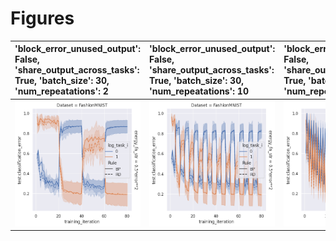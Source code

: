 
# Figures

| 'block_error_unused_output': False, 'share_output_across_tasks': True, 'batch_size': 30, 'num_repeatations': 2   | 'block_error_unused_output': False, 'share_output_across_tasks': True, 'batch_size': 30, 'num_repeatations': 10   | 'block_error_unused_output': False, 'share_output_across_tasks': True, 'batch_size': 30, 'num_repeatations': 40   | 'block_error_unused_output': False, 'share_output_across_tasks': True, 'batch_size': 120, 'num_repeatations': 2   | 'block_error_unused_output': False, 'share_output_across_tasks': True, 'batch_size': 120, 'num_repeatations': 10   | 'block_error_unused_output': False, 'share_output_across_tasks': True, 'batch_size': 120, 'num_repeatations': 40   | 'block_error_unused_output': False, 'share_output_across_tasks': True, 'batch_size': 500, 'num_repeatations': 2   | 'block_error_unused_output': False, 'share_output_across_tasks': True, 'batch_size': 500, 'num_repeatations': 10   | 'block_error_unused_output': False, 'share_output_across_tasks': True, 'batch_size': 500, 'num_repeatations': 40   |
|:-----------------------------------------------------------------------------------------------------------------|:------------------------------------------------------------------------------------------------------------------|:------------------------------------------------------------------------------------------------------------------|:------------------------------------------------------------------------------------------------------------------|:-------------------------------------------------------------------------------------------------------------------|:-------------------------------------------------------------------------------------------------------------------|:------------------------------------------------------------------------------------------------------------------|:-------------------------------------------------------------------------------------------------------------------|:-------------------------------------------------------------------------------------------------------------------|
| ![](./base-shuffle-task-plot-False_True_30_2.png)                                                                | ![](./base-shuffle-task-plot-False_True_30_10.png)                                                                | ![](./base-shuffle-task-plot-False_True_30_40.png)                                                                | ![](./base-shuffle-task-plot-False_True_120_2.png)                                                                | ![](./base-shuffle-task-plot-False_True_120_10.png)                                                                | ![](./base-shuffle-task-plot-False_True_120_40.png)                                                                | ![](./base-shuffle-task-plot-False_True_500_2.png)                                                                | ![](./base-shuffle-task-plot-False_True_500_10.png)                                                                | ![](./base-shuffle-task-plot-False_True_500_40.png)                                                                |
